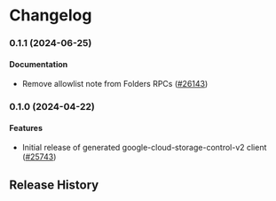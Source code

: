 # Changelog

### 0.1.1 (2024-06-25)

#### Documentation

* Remove allowlist note from Folders RPCs ([#26143](https://github.com/googleapis/google-cloud-ruby/issues/26143)) 

### 0.1.0 (2024-04-22)

#### Features

* Initial release of generated google-cloud-storage-control-v2 client ([#25743](https://github.com/googleapis/google-cloud-ruby/issues/25743)) 

## Release History


